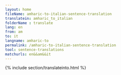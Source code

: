```yaml
---
layout: home
fileName: amharic-to-italian-sentence-translation
translatein: amharic_to_italian
folderName : translate
lang: en
from: am
to: it
langname: amharic-to
permalink: /amharic-to-italian-sentence-translation
tool: sentence-translations
matchurls: en&&am&&it
---
```

{% include section/translateinto.html %}
